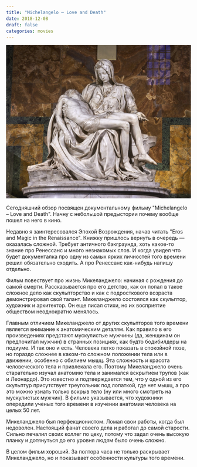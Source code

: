```yaml
---
title: "Michelangelo – Love and Death"
date: 2018-12-08
draft: false
categories: movies
---
```


<img src="/images/reviews/michelangelo.jpg"/>

Сегодняшний обзор посвящен документальному фильму "Michelangelo – Love and Death". Начну с небольшой предыстории почему вообще пошел на него в кино.

Недавно я заинтересовался Эпохой Возрождения, начав читать "Eros and Magic in the Renaissance". Книжку пришлось вернуть в очередь — оказалась сложной. Требует античного бэкграунда, хоть какое-то знание про Ренессанс и много незнакомых слов. И когда увидел что будет документалка про одну из самых ярких личностей того времени решил обязательно сходить. А про Ренессанс как-нибудь напишу отдельно.

Фильм повествует про жизнь Микеланджело: начиная с рождения до самой смерти. Рассказывается про его детство, как он попал в такое сложное дело как скульпторство и как с подросткового возраста демонстрировал свой талант. Микеланджело состоялся как скульптор, художник и архитектор. Он еще писал стихи, но их восприятие обществом неоднократно менялось.

Главным отличием Микеланджело от других скульпторов того времени является внимание к анатомическим деталям. Как правило в его произведениях предстают мускулистые мужчины (да, женщинам он предпочитал мужчин) в странных позициях, как будто бодибилдеры на подиуме. И так оно и есть. Человека легко показать в спокойной позе, но гораздо сложнее в каком-то сложном положении тела или в движении, особенно с обилием мышц. Эта сложность и красота человеческого тела и привлекала его. Поэтому Микеланджело очень старательно изучал анатомию тела и занимался вскрытием трупов (как и Леонардо). Это известно и подтверждается тем, что у одной из его скульптур присутствует треугольник под лопаткой, где нет мышц, а про это можно узнать только вскрыв тело (ну или много смотреть на мускулистых мужчин). В фильме указывается, что художники опередили ученых того времени в изучении анатомии человека на целых 50 лет.

Микеланджело был перфекционистом. Ломал свои работы, когда был недоволен. Настоящий фанат своего дела и работал до самой старости. Сильно печалил своих коллег по цеху, потому что задал очень высокую планку и дотянуться до его уровня людям было очень сложно.

В целом фильм хороший. За полтора часа не только раскрывает Микеланджело, но и показывает особенности культуры того времени.
